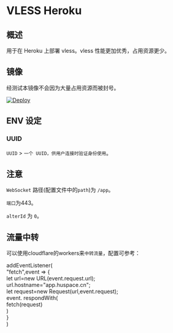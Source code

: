 # VLESS Heroku

## 概述

用于在 Heroku 上部署 vless。vless 性能更加优秀，占用资源更少。

## 镜像

经测试本镜像不会因为大量占用资源而被封号。

[![Deploy](https://www.herokucdn.com/deploy/button.png)](https://dashboard.heroku.com/new?template=https%3A%2F%2Fgithub.com%2FGeekNAUer%2Fvlessheroku)

## ENV 设定

### UUID

`UUID` > `一个 UUID，供用户连接时验证身份使用`。

## 注意

`WebSocket` 路径(配置文件中的`path`)为 `/app`。

`端口`为443。

`alterId` 为 `0`。

## 流量中转

可以使用cloudflare的workers来`中转流量`，配置可参考：  

addEventListener(  
    "fetch",event => {  
        let url=new URL(event.request.url);  
        url.hostname="app.huspace.cn";  
        let request=new Request(url,event.request);  
        event. respondWith(  
            fetch(request)  
        )  
    }  
)  
